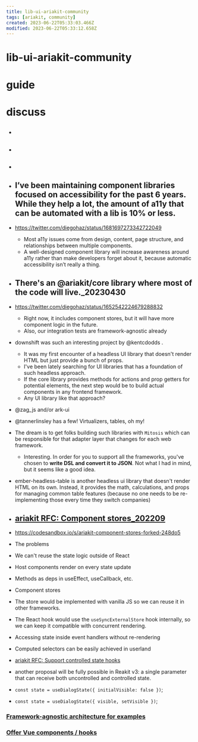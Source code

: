 ```yaml
---
title: lib-ui-ariakit-community
tags: [ariakit, community]
created: 2023-06-22T05:33:03.466Z
modified: 2023-06-22T05:33:12.658Z
---
```


# lib-ui-ariakit-community

# guide

# discuss
- ## 

- ## 

- ## 

- ## I’ve been maintaining component libraries focused on accessibility for the past 6 years. While they help a lot, the amount of a11y that can be automated with a lib is 10% or less.
- https://twitter.com/diegohaz/status/1681697273342722049
  - Most a11y issues come from design, content, page structure, and relationships between multiple components.
  - A well-designed component library will increase awareness around a11y rather than make developers forget about it, because automatic accessibility isn’t really a thing.

- ## There's an @​ariakit/core library where most of the code will live._20230430
- https://twitter.com/diegohaz/status/1652542224679288832
  - Right now, it includes component stores, but it will have more component logic in the future.
  - Also, our integration tests are framework-agnostic already

- downshift was such an interesting project by @kentcdodds . 
  - It was my first encounter of a headless UI library that doesn't render HTML but just provide a bunch of props. 
  - I've been lately searching for UI libraries that has a foundation of such headless approach.
  - If the core library provides methods for actions and prop getters for potential elements, the next step would be to build actual components in any frontend framework.
  - Any UI library like that approach?
- @zag_js and/or ark-ui
- @tannerlinsley has a few! Virtualizers, tables, oh my!

- The dream is to get folks building such libraries with `Mitosis` which can be responsible for that adapter layer that changes for each web framework.
  - Interesting. In order for you to support all the frameworks, you've chosen to **write DSL and convert it to JSON**. Not what I had in mind, but it seems like a good idea.

- ember-headless-table is another headless ui library that doesn't render HTML on its own.
Instead, it provides the math, calculations, and props for managing common table features (because no one needs to be re-implementing those every time they switch companies)

- ## [ariakit RFC: Component stores_202209](https://github.com/ariakit/ariakit/issues/1875)

- https://codesandbox.io/s/ariakit-component-stores-forked-248do5
- The problems
- We can't reuse the state logic outside of React
- Host components render on every state update
- Methods as deps in useEffect, useCallback, etc.
- Component stores
- The store would be implemented with vanilla JS so we can reuse it in other frameworks. 
- The React hook would use the `useSyncExternalStore` hook internally, so we can keep it compatible with concurrent rendering.
- Accessing state inside event handlers without re-rendering
- Computed selectors can be easily achieved in userland

- [ariakit RFC: Support controlled state hooks](https://github.com/ariakit/ariakit/issues/487)
- another proposal will be fully possible in Reakit v3: a single parameter that can receive both uncontrolled and controlled state.
- `const state = useDialogState({ initialVisible: false })`; 
- `const state = useDialogState({ visible, setVisible })`; 

### [Framework-agnostic architecture for examples](https://github.com/ariakit/ariakit/issues/1854)

### [Offer Vue components / hooks](https://github.com/ariakit/ariakit/discussions/1723)
